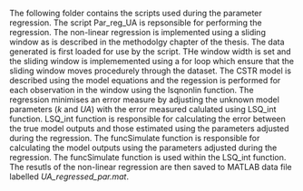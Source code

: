The following folder contains the scripts used during the parameter regression. The script Par_reg_UA is repsonsible for performing the regression. 
The non-linear regression is implemented using a sliding window as is described in the methodolgy chapter of the thesis. The data generated is first loaded 
for use by the script. THe window width is set and the sliding window is implememented using a for loop which ensure that the sliding window moves procedurely through the dataset.
The CSTR model is described using the model equations and the regession is performed for each observation in the window using the lsqnonlin function. The regression minimises 
an error measure by adjusting the unknown model parameters (_k_ and _UA_) with the error measured calulated using LSQ_int function. LSQ_int function is responsible for calculating the error between the true model outputs and those estimated using the parameters adjusted during the regression. The funcSimulate function is responsible for calculating the 
model outputs using the parameters adjusted during the regression. The funcSimulate function is used within the LSQ_int function. The resutls of the non-linear regression are then 
saved to MATLAB data file labelled _UA_regressed_par.mat_.
